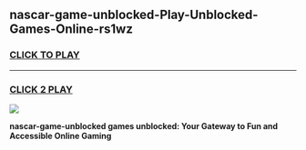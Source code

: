 
## nascar-game-unblocked-Play-Unblocked-Games-Online-rs1wz
<h3>
<a href="https://premium76.site?title=nascar-game-unblocked&ref=25A">CLICK TO PLAY</a></h3>
<hr>

<h3>
<a href="https://premium76.site?title=nascar-game-unblocked&ref=25A">CLICK 2 PLAY</a>
  
</h3>

<a href="https://premium76.site?title=nascar-game-unblocked&ref=25A"><img src="https://clearcache.store/games.png"></a>


**nascar-game-unblocked games unblocked: Your Gateway to Fun and Accessible Online Gaming**
